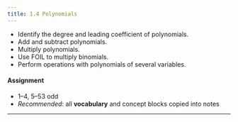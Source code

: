 ```yaml
---
title: 1.4 Polynomials
---
```


- Identify the degree and leading coefficient of polynomials.
- Add and subtract polynomials.
- Multiply polynomials.
- Use FOIL to multiply binomials.
- Perform operations with polynomials of several variables.

#### Assignment

- 1–4, 5–53 odd
- *Recommended*: all **vocabulary** and concept blocks copied into notes

---
